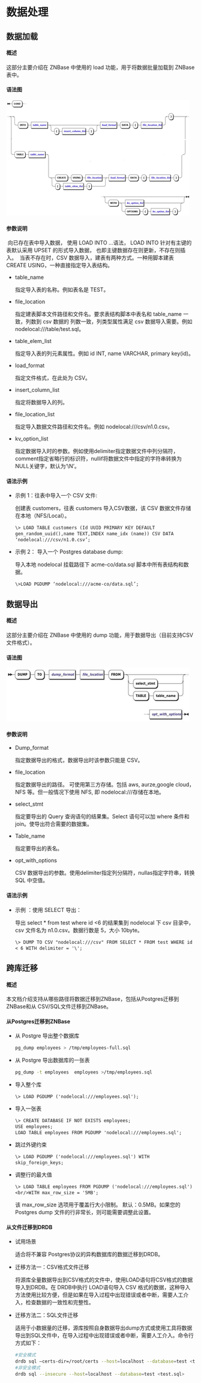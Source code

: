 # **数据处理**

## **数据加载**

#### **概述**

这部分主要介绍在 ZNBase 中使用的 load 功能，用于将数据批量加载到 ZNBase 表中。

#### **语法图**

![1609139282779](./assets/information/1609139282779.png)

#### **参数说明**

​        向已存在表中导入数据， 使用 LOAD INTO …语法， LOAD INTO 针对有主键的表默认采用 UPSET 的形式导入数据， 也即主键数据存在则更新，不存在则插入。
​        当表不存在时，CSV 数据导入，建表有两种方式。一种用脚本建表 CREATE USING，一种直接指定导入表结构。

* table_name  

  指定导入表的名称。例如表名是 TEST。 

* file_location 

  指定建表脚本文件路径和文件名。要求表结构脚本中表名和 table_name 一致，列数到 csv 数据的  列数一致，列类型属性满足 csv 数据导入需要。例如 nodelocal:///table/test.sql。 

* table_elem_list 

  指定导入表的列元素属性。例如 id INT, name VARCHAR, primary key(id)。 

* load_format 

  指定文件格式，在此处为 CSV。 

* insert_column_list 

  指定将数据导入的列。 

* file_location_list 

  指定导入数据文件路径和文件名。例如 nodelocal:///csv/n1.0.csv。 

* kv_option_list 

  指定数据导入时的参数。例如使用delimiter指定数据文件中列分隔符，comment指定省略行的标识符，nullif将数据文件中指定的字符串转换为 NULL关键字，默认为‘\N’。

#### **语法示例**

* 示例 1：往表中导入一个 CSV 文件: 

  创建表 customers，往表 customers 导入CSV数据，该 CSV 数据文件存储在本地（NFS/Local）。
  ```
  \> LOAD TABLE customers (Id UUID PRIMARY KEY DEFAULT gen_random_uuid(),name TEXT,INDEX name_idx (name)) CSV DATA  ‘nodelocal:///csv/n1.0.csv’;
  ```
* 示例 2： 导入一个 Postgres database dump:
  
  导入本地 nodelocal 挂载路径下 acme-co/data.sql 脚本中所有表结构和数据。
  ```
  \>LOAD PGDUMP ‘nodelocal:///acme-co/data.sql’;
  ```
## **数据导出**

#### **概述**

这部分主要介绍在 ZNBase 中使用的 dump 功能，用于数据导出（目前支持CSV文件格式）。

#### **语法图**

![1609139300722](./assets/information/1609139300722.png)

#### **参数说明**

* Dump_format   

  指定数据导出的格式，数据导出时该参数只能是 CSV。 

* file_location 

  指定数据导出的路径。 可使用第三方存储。包括 aws, aurze,google cloud，NFS 等。但一般情况下使用 NFS, 即 nodelocal:///存储在本地。

* select_stmt 

  指定要导出的 Query 查询语句的结果集。Select 语句可以加 where 条件和 join。使导出符合需要的数据集。 

* Table_name 

  指定要导出的表名。 

* opt_with_options 

  CSV 数据导出的参数。使用delimiter指定列分隔符，nullas指定字符串，转换 SQL 中空值。

#### **语法示例**  

* 示例 ：使用 SELECT 导出：

  导出 select * from test where id <6 的结果集到 nodelocal 下 csv 目录中，csv 文件名为 n1.0.csv。数据行数是 5，大小 10byte。 
  ```
  \> DUMP TO CSV "nodelocal:///csv" FROM SELECT * FROM test WHERE id < 6 WITH delimiter = '\';
  ```
## **跨库迁移**

#### **概述**

本文档介绍支持从哪些路径将数据迁移到ZNBase，包括从Postgres迁移到ZNBase和从 CSV/SQL文件迁移到ZNBase。

#### **从Postgres迁移到ZNBase**

* 从 Postgre 导出整个数据库 
  ```sh
  pg_dump employees > /tmp/employees-full.sql
  ```
* 从 Postgre 导出数据库的一张表 
  ```sh
  pg_dump -t employees  employees >/tmp/employees.sql
  ```
* 导入整个库 
  ```
  \> LOAD PGDUMP ('nodelocal:///employees.sql');
  ```
* 导入一张表 
  ```
  \> CREATE DATABASE IF NOT EXISTS employees;                                                                                                                                USE employees;                                                                                                                                                          LOAD TABLE employees FROM PGDUMP 'nodelocal:///employees.sql';
  ```
* 跳过外键约束 
  ```
  \> LOAD PGDUMP ('nodelocal:///employees.sql') WITH skip_foreign_keys;
  ```
* 调整行的最大值
  ```
  \> LOAD TABLE employees FROM PGDUMP ('nodelocal:///employees.sql')  <br/>WITH max_row_size = '5MB';
  ```
  该 max_row_size 选项用于覆盖行大小限制。 默认：0.5MB。如果您的 Postgres dump 文件的行非常长，则可能需要调整此设置。

#### **从文件迁移到DRDB**

* 试用场景

  适合将不兼容 Postgres协议的异构数据库的数据迁移到DRDB。

* 迁移方法一：CSV格式文件迁移

  将源库全量数据导出到CSV格式的文件中，使用LOAD语句将CSV格式的数据导入到DRDB。在   DRDB中执行 LOAD语句导入 CSV 格式的数据，这种导入方法使用比较方便，但是如果在导入过程中出现错误或者中断，需要人工介入，检查数据的一致性和完整性。 

* 迁移方法二：SQL文件迁移

  适用于小数据量的迁移，源库按照自身数据导出dump方式或使用工具将数据导出到SQL文件中，在导入过程中出现错误或者中断，需要人工介入。命令行方式如下：
  ```sh
  #安全模式
  drdb sql –certs-dir=/root/certs --host=localhost --database=test <test.sql>
  #非安全模式
  drdb sql --insecure --host=localhost --database=test <test.sql> 
  ```    




